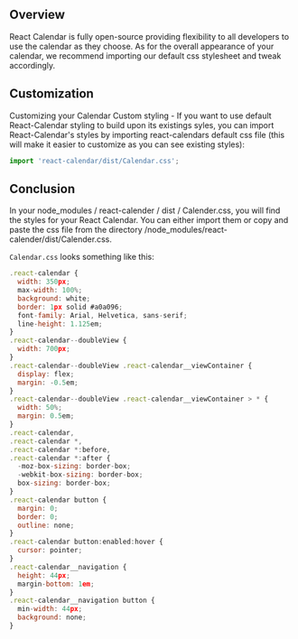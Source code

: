 ## Overview
React Calendar is fully open-source providing flexibility to all developers to use the calendar as they choose. As for the overall appearance of your calendar, we recommend importing our default css stylesheet and tweak accordingly.

## Customization
Customizing your Calendar
Custom styling - If you want to use default React-Calendar styling to build upon its existings syles, you can import React-Calendar's styles by importing react-calendars default css file (this will make it easier to customize as you can see existing styles):
```js
import 'react-calendar/dist/Calendar.css';
```
## Conclusion

In your node_modules / react-calender / dist / Calender.css, you will find the styles for your React Calendar. You can either import them or copy and paste the css file from the directory /node_modules/react-calender/dist/Calender.css.

`Calendar.css` looks something like this:
```js
.react-calendar {
  width: 350px;
  max-width: 100%;
  background: white;
  border: 1px solid #a0a096;
  font-family: Arial, Helvetica, sans-serif;
  line-height: 1.125em;
}
.react-calendar--doubleView {
  width: 700px;
}
.react-calendar--doubleView .react-calendar__viewContainer {
  display: flex;
  margin: -0.5em;
}
.react-calendar--doubleView .react-calendar__viewContainer > * {
  width: 50%;
  margin: 0.5em;
}
.react-calendar,
.react-calendar *,
.react-calendar *:before,
.react-calendar *:after {
  -moz-box-sizing: border-box;
  -webkit-box-sizing: border-box;
  box-sizing: border-box;
}
.react-calendar button {
  margin: 0;
  border: 0;
  outline: none;
}
.react-calendar button:enabled:hover {
  cursor: pointer;
}
.react-calendar__navigation {
  height: 44px;
  margin-bottom: 1em;
}
.react-calendar__navigation button {
  min-width: 44px;
  background: none;
}
```